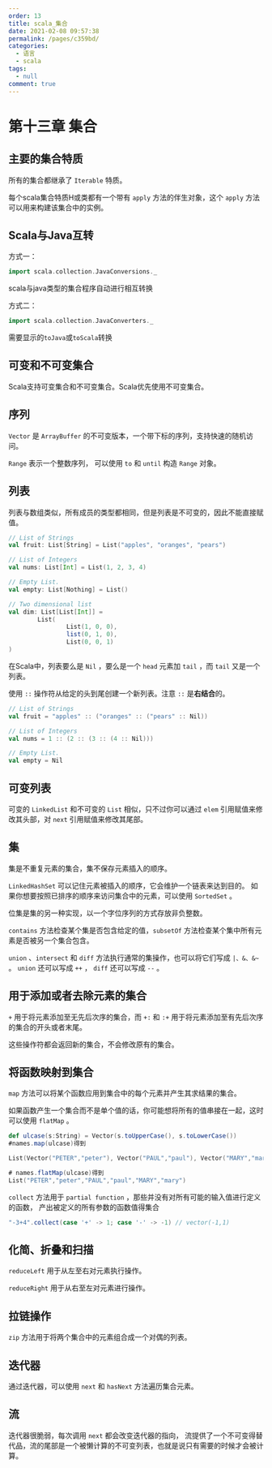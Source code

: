 ```yaml
---
order: 13
title: scala_集合
date: 2021-02-08 09:57:38
permalink: /pages/c359bd/
categories: 
  - 语言
  - scala
tags: 
  - null
comment: true
---
```


# 第十三章 集合

## 主要的集合特质

所有的集合都继承了 `Iterable` 特质。

每个scala集合特质H或类都有一个带有 `apply` 方法的伴生对象，这个 `apply` 方法可以用来构建该集合中的实例。

## Scala与Java互转

方式一：

```scala
import scala.collection.JavaConversions._
```

scala与java类型的集合程序自动进行相互转换

方式二：

```scala
import scala.collection.JavaConverters._
```

需要显示的`toJava`或`toScala`转换

## 可变和不可变集合

Scala支持可变集合和不可变集合。Scala优先使用不可变集合。

## 序列

`Vector` 是 `ArrayBuffer` 的不可变版本，一个带下标的序列，支持快速的随机访问。

`Range` 表示一个整数序列， 可以使用 `to` 和 `until` 构造 `Range` 对象。

## 列表

列表与数组类似，所有成员的类型都相同，但是列表是不可变的，因此不能直接赋值。

```scala
// List of Strings
val fruit: List[String] = List("apples", "oranges", "pears")

// List of Integers
val nums: List[Int] = List(1, 2, 3, 4)

// Empty List.
val empty: List[Nothing] = List()

// Two dimensional list
val dim: List[List[Int]] =
        List(
                List(1, 0, 0),
                list(0, 1, 0),
                List(0, 0, 1)
)
```

在Scala中，列表要么是 `Nil` ，要么是一个 `head` 元素加 `tail` ，而 `tail` 又是一个列表。

使用 `::` 操作符从给定的头到尾创建一个新列表。注意 `::` 是**右结合**的。

```scala
// List of Strings
val fruit = "apples" :: ("oranges" :: ("pears" :: Nil))

// List of Integers
val nums = 1 :: (2 :: (3 :: (4 :: Nil)))

// Empty List.
val empty = Nil
```

## 可变列表

可变的 `LinkedList` 和不可变的 `List` 相似，只不过你可以通过 `elem` 引用赋值来修改其头部，对 `next` 引用赋值来修改其尾部。

## 集

集是不重复元素的集合，集不保存元素插入的顺序。

`LinkedHashSet` 可以记住元素被插入的顺序，它会维护一个链表来达到目的。 如果你想要按照已排序的顺序来访问集合中的元素，可以使用 `SortedSet` 。

位集是集的另一种实现，以一个字位序列的方式存放非负整数。

`contains` 方法检查某个集是否包含给定的值，`subsetOf` 方法检查某个集中所有元素是否被另一个集合包含。

`union` 、`intersect` 和 `diff` 方法执行通常的集操作，也可以将它们写成 `|、&、&~` 。 `union` 还可以写成 `++` ， `diff` 还可以写成 `--` 。

## 用于添加或者去除元素的集合

`+` 用于将元素添加至无先后次序的集合，而 `+:` 和 `:+` 用于将元素添加至有先后次序的集合的开头或者末尾。

这些操作符都会返回新的集合，不会修改原有的集合。

## 将函数映射到集合

`map` 方法可以将某个函数应用到集合中的每个元素并产生其求结果的集合。

如果函数产生一个集合而不是单个值的话，你可能想将所有的值串接在一起，这时可以使用 `flatMap` 。

```scala
def ulcase(s:String) = Vector(s.toUpperCase(), s.toLowerCase())
#names.map(ulcase)得到

List(Vector("PETER","peter"), Vector("PAUL","paul"), Vector("MARY","mary"))

# names.flatMap(ulcase)得到
List("PETER","peter","PAUL","paul","MARY","mary")
```

`collect` 方法用于 `partial function` ，那些并没有对所有可能的输入值进行定义的函数， 产出被定义的所有参数的函数值得集合

```scala
"-3+4".collect(case '+' -> 1; case '-' -> -1) // vector(-1,1)
```

## 化简、折叠和扫描

`reduceLeft` 用于从左至右对元素执行操作。

`reduceRight` 用于从右至左对元素进行操作。

## 拉链操作

`zip` 方法用于将两个集合中的元素组合成一个对偶的列表。

## 迭代器

通过迭代器，可以使用 `next` 和 `hasNext` 方法遍历集合元素。

## 流

迭代器很脆弱，每次调用 `next` 都会改变迭代器的指向， 流提供了一个不可变得替代品，流的尾部是一个被懒计算的不可变列表，也就是说只有需要的时候才会被计算。